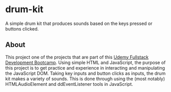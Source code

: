# drum-kit
A simple drum kit that produces sounds based on the keys pressed or buttons clicked.

## About
This project one of the projects that are part of this [Udemy Fullstack Development Bootcamp](https://www.udemy.com/share/101qYw3@rVDSWDo3-UGDoum_nCZPdj5Nkvz2Gv3i7ZOUOgnL0e40ELty_A_ZRrY-fxeM2c7QNA==/). Using simple HTML and JavaScript, the purpose of this project is to get practice and experience in interacting and manipulating the JavaScript DOM. Taking key inputs and button clicks as inputs, the drum kit makes a variety of sounds. This is done through using the (most notably) HTMLAudioElement and ddEventListener tools in JavaScript.

